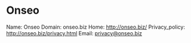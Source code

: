 
# Onseo

Name: Onseo
Domain: onseo.biz
Home: http://onseo.biz/
Privacy_policy: http://onseo.biz/privacy.html
Email: privacy@onseo.biz
